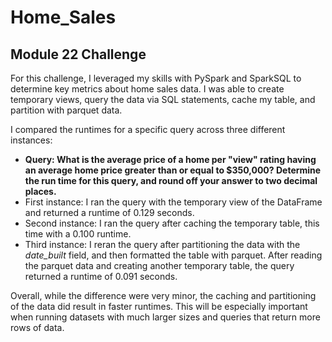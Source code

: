 # Home_Sales

## Module 22 Challenge

For this challenge, I leveraged my skills with PySpark and SparkSQL to determine key metrics about home sales data. I was able to create temporary views, query the data via SQL statements, cache my table, and partition with parquet data.

I compared the runtimes for a specific query across three different instances:

- __Query: What is the average price of a home per "view" rating having an average home price greater than or equal to $350,000? Determine the run time for this query, and round off your answer to two decimal places.__
- First instance: I ran the query with the temporary view of the DataFrame and returned a runtime of 0.129 seconds.
- Second instance: I ran the query after caching the temporary table, this time with a 0.100 runtime.
- Third instance: I reran the query after partitioning the data with the *date_built* field, and then formatted the table with parquet. After reading the parquet data and creating another temporary table, the query returned a runtime of 0.091 seconds.

Overall, while the difference were very minor, the caching and partitioning of the data did result in faster runtimes. This will be especially important when running datasets with much larger sizes and queries that return more rows of data.